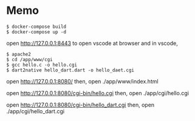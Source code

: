 
# Memo

```
$ docker-compose build
$ docker-compose up -d
```

open http://127.0.0.1:8443 to open vscode at browser
and in vscode,
```
$ apache2
$ cd /app/www/cgi
$ gcc hello.c -o hello.cgi
$ dart2native hello_dart.dart -o hello_daet.cgi
```

open http://127.0.0.1:8080/ then, open ./app/www/index.html

open http://127.0.0.1:8080/cgi-bin/hello.cgi then, open ./app/cgi/hello.cgi


open http://127.0.0.1:8080/cgi-bin/hello_dart.cgi then, open ./app/cgi/hello_dart.cgi 
